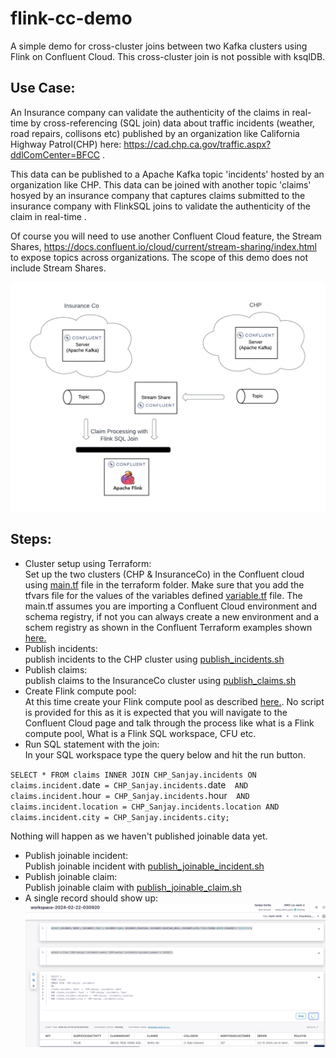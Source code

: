 # flink-cc-demo

A simple demo for cross-cluster joins between two Kafka clusters using Flink on Confluent Cloud. This cross-cluster join is not possible with ksqlDB.

## Use Case:<br>
An Insurance company can validate the authenticity of the claims in real-time by cross-referencing (SQL join) data about traffic incidents (weather, road repairs, collisons etc) published by an organization like California Highway Patrol(CHP) here: https://cad.chp.ca.gov/traffic.aspx?ddlComCenter=BFCC . 

This data can be published to a Apache Kafka topic 'incidents' hosted by an organization like CHP. This data can be joined with another topic 'claims' hosyed by an insurance company that captures claims submitted to the insurance company with FlinkSQL joins to validate the authenticity of the claim in real-time .

Of course you will need to use another Confluent Cloud feature, the Stream Shares, https://docs.confluent.io/cloud/current/stream-sharing/index.html to expose topics across organizations. The scope of this demo does not include Stream Shares.

![alt text](./docs/images/Claim-Processing-Demo.jpeg)

## Steps:<br>
* Cluster setup using Terraform:<br> Set up the two clusters (CHP & InsuranceCo) in the Confluent cloud using [main.tf](./terraform/main.tf) file in the terraform folder. Make sure that you add the tfvars file for the values of the variables defined [variable.tf](./terraform/variables.tf) file. The main.tf assumes you are importing a Confluent Cloud environment and schema registry, if not you can always create a new environment and a schem registry as shown in the Confluent Terraform examples shown [here.](https://github.com/confluentinc/terraform-provider-confluent/tree/master/examples)
* Publish incidents:<br>publish incidents to the CHP cluster using [publish_incidents.sh](./publish_incidents.sh)
* Publish claims:<br> publish claims to the InsuranceCo cluster using [publish_claims.sh](./publish_claims.sh)
* Create Flink compute pool:<br> At this time create your Flink compute pool as described [here.](https://docs.confluent.io/cloud/current/flink/get-started/quick-start-cloud-console.html). No script is provided for this as it is expected that you will navigate to the Confluent Cloud page and talk through the process like what is a Flink compute pool, What is a Flink SQL workspace, CFU etc.
* Run SQL statement with the join:<br>In your SQL workspace type the query below and hit the run button.

`SELECT * FROM claims
  INNER JOIN CHP_Sanjay.incidents
  ON 
    claims.incident.`date` = CHP_Sanjay.incidents.`date` 
  AND 
    claims.incident.`hour` = CHP_Sanjay.incidents.`hour` 
  AND 
    claims.incident.location = CHP_Sanjay.incidents.location
  AND 
    claims.incident.city = CHP_Sanjay.incidents.city;`

  Nothing will happen as we haven't published joinable data yet.
  * Publish joinable incident:<br> Publish joinable incident with [publish_joinable_incident.sh](./publish_joinable_incident.sh)
  * Publish joinable claim:<br> Publish joinable claim with [publish_joinable_claim.sh](./publish_joinable_claim.sh)
  * A single record should show up: 
  ![alt text](./docs/images/Claim_Processing_Result.jpeg)

